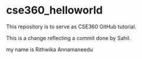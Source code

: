 # cse360_helloworld
This repository is to serve as CSE360 GitHub tutorial.

This is a change reflecting a commit done by Sahil.

my name is Rithwika Annamaneedu
